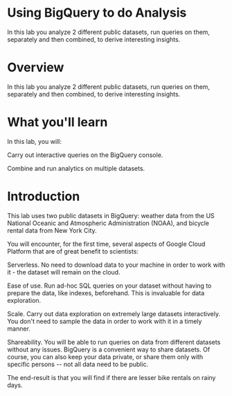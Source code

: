 # Using BigQuery to do Analysis

In this lab you analyze 2 different public datasets, run queries on them, separately and then combined, to derive interesting insights.

# Overview
In this lab you analyze 2 different public datasets, run queries on them, separately and then combined, to derive interesting insights.

# What you'll learn
In this lab, you will:

Carry out interactive queries on the BigQuery console.

Combine and run analytics on multiple datasets.

# Introduction

This lab uses two public datasets in BigQuery: weather data from the US National Oceanic and Atmospheric Administration (NOAA), and bicycle rental data from New York City.

You will encounter, for the first time, several aspects of Google Cloud Platform that are of great benefit to scientists:

Serverless. No need to download data to your machine in order to work with it - the dataset will remain on the cloud.

Ease of use. Run ad-hoc SQL queries on your dataset without having to prepare the data, like indexes, beforehand. This is invaluable for data exploration.

Scale. Carry out data exploration on extremely large datasets interactively. You don't need to sample the data in order to work with it in a timely manner.

Shareability. You will be able to run queries on data from different datasets without any issues. BigQuery is a convenient way to share datasets. Of course, you can also keep your data private, or share them only with specific persons -- not all data need to be public.

The end-result is that you will find if there are lesser bike rentals on rainy days.
